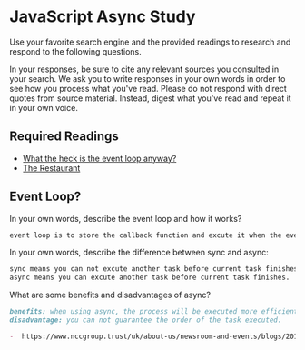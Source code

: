 # JavaScript Async Study

Use your favorite search engine and the provided readings to research and
respond to the following questions.

In your responses, be sure to cite any relevant sources you consulted in your
search. We ask you to write responses in your own words in order to see how you
process what you've read. Please do not respond with direct quotes from source
material. Instead, digest what you've read and repeat it in your own voice.

## Required Readings

-   [What the heck is the event loop anyway?](https://www.youtube.com/watch?v=8aGhZQkoFbQ)
-   [The Restaurant](https://www.codeschool.com/blog/2014/10/30/understanding-node-js/)

## Event Loop?

In your own words, describe the event loop and how it works?

```md
event loop is to store the callback function and excute it when the event is ready.
```

In your own words, describe the difference between sync and async:

```md
sync means you can not excute another task before current task finishes.
async means you can excute another task before current task finishes.

```

What are some benefits and disadvantages of async?

```md
benefits: when using async, the process will be executed more efficiently. and even one task is failed, the others can still work.
disadvantage: you can not guarantee the order of the task executed.

-  https://www.nccgroup.trust/uk/about-us/newsroom-and-events/blogs/2015/july/what-are-the-benefits-and-drawbacks-of-loading-javascript-asynchronously/
```
